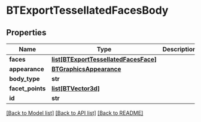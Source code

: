 # BTExportTessellatedFacesBody

## Properties
Name | Type | Description | Notes
------------ | ------------- | ------------- | -------------
**faces** | [**list[BTExportTessellatedFacesFace]**](BTExportTessellatedFacesFace.md) |  | [optional] 
**appearance** | [**BTGraphicsAppearance**](BTGraphicsAppearance.md) |  | [optional] 
**body_type** | **str** |  | [optional] 
**facet_points** | [**list[BTVector3d]**](BTVector3d.md) |  | [optional] 
**id** | **str** |  | [optional] 

[[Back to Model list]](../README.md#documentation-for-models) [[Back to API list]](../README.md#documentation-for-api-endpoints) [[Back to README]](../README.md)


